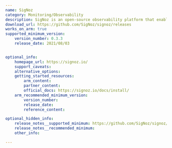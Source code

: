 ```yaml
---
name: SigNoz
category: Monitoring/Observability
description: SigNoz is an open-source observability platform that enables real-time monitoring and troubleshooting of applications through metrics, logs, and distributed tracing.
download_url: https://github.com/SigNoz/signoz/releases
works_on_arm: true
supported_minimum_version:
    version_number: 0.3.3
    release_date: 2021/08/03


optional_info:
    homepage_url: https://signoz.io/
    support_caveats:
    alternative_options:
    getting_started_resources:
        arm_content:
        partner_content:
        official_docs: https://signoz.io/docs/install/
    arm_recommended_minimum_version:
        version_number:
        release_date:
        reference_content:

optional_hidden_info:
    release_notes__supported_minimum: https://github.com/SigNoz/signoz/releases/tag/v0.3.3
    release_notes__recommended_minimum:
    other_info:

---
```

